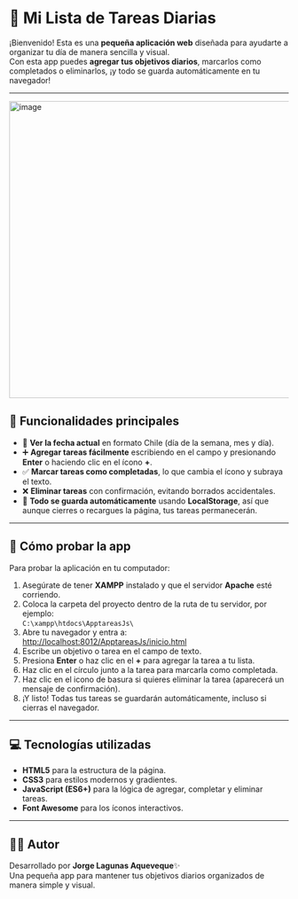 # 📝 Mi Lista de Tareas Diarias

¡Bienvenido! Esta es una **pequeña aplicación web** diseñada para ayudarte a organizar tu día de manera sencilla y visual.  
Con esta app puedes **agregar tus objetivos diarios**, marcarlos como completados o eliminarlos, ¡y todo se guarda automáticamente en tu navegador!

---

<img width="631" height="536" alt="image" src="https://github.com/user-attachments/assets/eeaa4310-21fa-44fe-9233-36ccc0d48848" />


## 🌟 Funcionalidades principales

- 📅 **Ver la fecha actual** en formato Chile (día de la semana, mes y día).  
- ➕ **Agregar tareas fácilmente** escribiendo en el campo y presionando **Enter** o haciendo clic en el ícono **+**.  
- ✅ **Marcar tareas como completadas**, lo que cambia el ícono y subraya el texto.  
- ❌ **Eliminar tareas** con confirmación, evitando borrados accidentales.  
- 💾 **Todo se guarda automáticamente** usando **LocalStorage**, así que aunque cierres o recargues la página, tus tareas permanecerán.

---

## 🚀 Cómo probar la app

Para probar la aplicación en tu computador:

1. Asegúrate de tener **XAMPP** instalado y que el servidor **Apache** esté corriendo.  
2. Coloca la carpeta del proyecto dentro de la ruta de tu servidor, por ejemplo:  
   `C:\xampp\htdocs\ApptareasJs\`  
3. Abre tu navegador y entra a:  
   [http://localhost:8012/ApptareasJs/inicio.html](http://localhost:8012/ApptareasJs/inicio.html)  
4. Escribe un objetivo o tarea en el campo de texto.  
5. Presiona **Enter** o haz clic en el **+** para agregar la tarea a tu lista.  
6. Haz clic en el círculo junto a la tarea para marcarla como completada.  
7. Haz clic en el icono de basura si quieres eliminar la tarea (aparecerá un mensaje de confirmación).  
8. ¡Y listo! Todas tus tareas se guardarán automáticamente, incluso si cierras el navegador.

---

## 💻 Tecnologías utilizadas

- **HTML5** para la estructura de la página.  
- **CSS3** para estilos modernos y gradientes.  
- **JavaScript (ES6+)** para la lógica de agregar, completar y eliminar tareas.  
- **Font Awesome** para los íconos interactivos.

---

## 👨‍💻 Autor

Desarrollado por **Jorge Lagunas Aqueveque**✨  
Una pequeña app para mantener tus objetivos diarios organizados de manera simple y visual.
